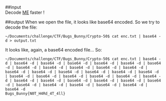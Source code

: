 ##input  
Decode [ME](https://github.com/mhackgyver-squad/mhackgyver/blob/master/writeup/attachment/enc.txt) faster !

##output
When we open the file, it looks like base64 encoded. So we try to decode the file:

```
~/Documents/challenge/CTF/Bugs_Bunny/Crypto-50$ cat enc.txt | base64 -d > output.txt
```

It looks like, again, a base64 encoded file... So:
```
~/Documents/challenge/CTF/Bugs_Bunny/Crypto-50$ cat enc.txt | base64 -d | base64 -d | base64 -d | base64 -d | base64 -d | base64 -d | base64 -d | base64 -d | base64 -d | base64 -d | base64 -d | base64 -d | base64 -d | base64 -d | base64 -d | base64 -d | base64 -d | base64 -d | base64 -d | base64 -d | base64 -d | base64 -d | base64 -d | base64 -d | base64 -d | base64 -d | base64 -d | base64 -d | base64 -d | base64 -d | base64 -d | base64 -d | base64 -d | base64 -d | base64 -d | base64 -d 
Bugs_Bunny{N0T_H4Rd_4T_4ll}
```
